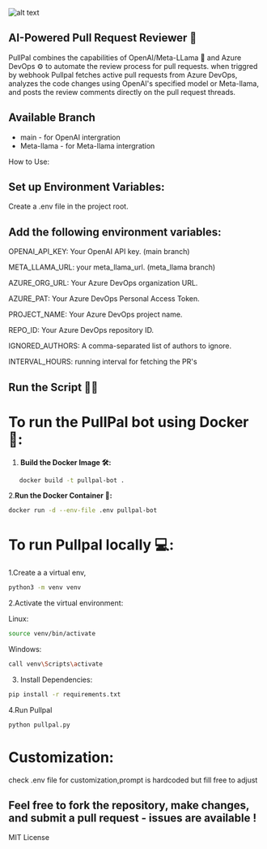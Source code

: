 

![alt text](https://i.ibb.co/c2Fqyp7/IMG-7647.png)

## AI-Powered Pull Request Reviewer 🚀

PullPal combines the capabilities of OpenAI/Meta-LLama 🧠 and Azure DevOps ⚙️ to automate the review process for pull requests.
when triggred by webhook Pullpal fetches active pull requests from Azure DevOps, analyzes the code changes using OpenAI's specified model or Meta-llama,
and posts the review comments directly on the pull request threads.
## Available Branch 
- main - for OpenAI intergration
- Meta-llama - for Meta-llama intergration

How to Use:

## Set up Environment Variables:

Create a .env file in the project root.
## Add the following environment variables:
OPENAI_API_KEY: Your OpenAI API key. (main branch)

META_LLAMA_URL: your meta_llama_url. (meta_llama branch)

AZURE_ORG_URL: Your Azure DevOps organization URL.

AZURE_PAT: Your Azure DevOps Personal Access Token.

PROJECT_NAME: Your Azure DevOps project name.

REPO_ID: Your Azure DevOps repository ID.

IGNORED_AUTHORS: A comma-separated list of authors to ignore.

INTERVAL_HOURS: running interval for fetching the PR's

## Run the Script 🏃‍♂️

# To run the PullPal bot using Docker 🐋:

1. **Build the Docker Image 🛠️:**
```sh
   docker build -t pullpal-bot .
   ```
2.**Run the Docker Container 🐋:**
```sh
docker run -d --env-file .env pullpal-bot
```
# To run Pullpal locally 💻:

1.Create a a virtual env,
```sh
python3 -m venv venv
```
2.Activate the virtual environment:

Linux:
```sh
source venv/bin/activate
```
Windows:
```sh
call venv\Scripts\activate
```
3. Install Dependencies:
```sh
pip install -r requirements.txt
```
4.Run Pullpal
```sh
python pullpal.py
```

# Customization:

check .env file for customization,prompt is hardcoded but fill free to adjust



 ## Feel free to fork the repository, make changes, and submit a pull request - issues are available !

MIT License
